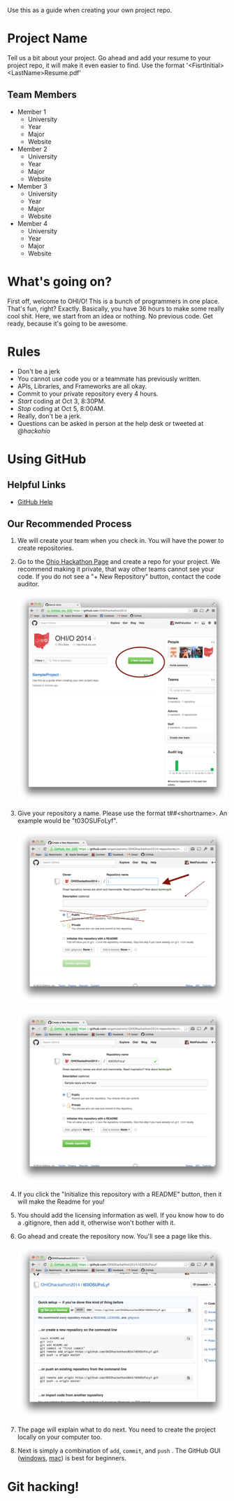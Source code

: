 Use this as a guide when creating your own project repo. 

# Project Name

Tell us a bit about your project. Go ahead and add your resume to your project repo, it will make it even easier to find. Use the format '\<FisrtInitial\>\<LastName\>Resume.pdf' 

## Team Members

- Member 1
    + University
    + Year
    + Major
    + Website
- Member 2
    + University
    + Year
    + Major
    + Website
- Member 3
    + University
    + Year
    + Major
    + Website
- Member 4
    + University
    + Year
    + Major
    + Website

# What's going on? 

First off, welcome to OHI/O! This is a bunch of programmers in one place. That's fun, right? Exactly. Basically, you have 36 hours to make some really cool shit. Here, we start from an idea or nothing. No previous code. Get ready, because it's going to be awesome. 

# Rules

- Don't be a jerk
- You cannot use code you or a teammate has previously written.
- APIs, Libraries, and Frameworks are all okay.
- Commit to your private repository every 4 hours.
- *Start* coding at Oct 3, 8:30PM.
- *Stop* coding at Oct 5, 8:00AM.
- Really, don't be a jerk.
- Questions can be asked in person at the help desk or tweeted at *@hackohio*


# Using GitHub

## Helpful Links

- [GitHub Help](https://help.github.com/)


## Our Recommended Process 

1. We will create your team when you check in. You will have the power to create repositories. 
2. Go to the [Ohio Hackathon Page](https://github.com/OHIOhackathon2014) and create a repo for your project. We recommend making it private, that way other teams cannot see your code. If you do not see a "+ New Repository" button, contact the code auditor. 

    ![new repo button](https://github.com/OHIOhackathon2014/SampleProject/blob/master/img/new-repo.png)

3. Give your repository a name. Please use the format t##\<shortname\>. An example would be "t03OSUFoLyf". 

    ![create repo button](https://github.com/OHIOhackathon2014/SampleProject/blob/master/img/create-repo.png)

    ![name repo](https://github.com/OHIOhackathon2014/SampleProject/blob/master/img/name-repo.png)

4. If you click the "Initialize this repository with a README" button, then it will make the Readme for you!
5. You should add the licensing information as well. If you know how to do a .gitignore, then add it, otherwise won't bother with it. 
6. Go ahead and create the repository now. You'll see a page like this.
    
    ![the repo](https://github.com/OHIOhackathon2014/SampleProject/blob/master/img/the-repo.png)

7. The page will explain what to do next. You need to create the project locally on your computer too. 
8. Next is simply a combination of `add`, `commit`, and `push` . The GitHub GUI ([windows](https://windows.github.com/), [mac](https://windows.github.com/)) is best for beginners. 

# Git hacking! 
